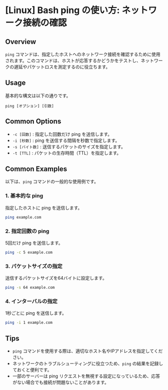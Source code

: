 # [Linux] Bash ping の使い方: ネットワーク接続の確認

## Overview
`ping` コマンドは、指定したホストへのネットワーク接続を確認するために使用されます。このコマンドは、ホストが応答するかどうかをテストし、ネットワークの遅延やパケットロスを測定するのに役立ちます。

## Usage
基本的な構文は以下の通りです。

```
ping [オプション] [引数]
```

## Common Options
- `-c [回数]` : 指定した回数だけ ping を送信します。
- `-i [秒数]` : ping を送信する間隔を秒数で指定します。
- `-s [バイト数]` : 送信するパケットのサイズを指定します。
- `-t [TTL]` : パケットの生存時間（TTL）を指定します。

## Common Examples
以下は、`ping` コマンドの一般的な使用例です。

### 1. 基本的な ping
指定したホストに ping を送信します。
```bash
ping example.com
```

### 2. 指定回数の ping
5回だけ ping を送信します。
```bash
ping -c 5 example.com
```

### 3. パケットサイズの指定
送信するパケットサイズを64バイトに設定します。
```bash
ping -s 64 example.com
```

### 4. インターバルの指定
1秒ごとに ping を送信します。
```bash
ping -i 1 example.com
```

## Tips
- `ping` コマンドを使用する際は、適切なホスト名やIPアドレスを指定してください。
- ネットワークのトラブルシューティングに役立つため、`ping` の結果を記録しておくと便利です。
- 一部のサーバーは ping リクエストを無視する設定になっているため、応答がない場合でも接続が問題ないことがあります。